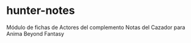 # hunter-notes
Módulo de fichas de Actores del complemento Notas del Cazador para Anima Beyond Fantasy
